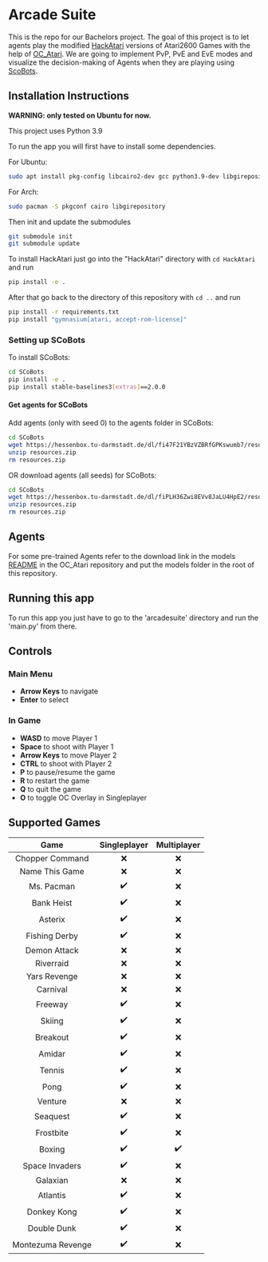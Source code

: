 # Arcade Suite
This is the repo for our Bachelors project.
The goal of this project is to let agents play the modified [HackAtari](https://github.com/k4ntz/HackAtari)
versions of Atari2600 Games with the help of [OC_Atari](https://github.com/k4ntz/OC_Atari).
We are going to implement PvP, PvE and EvE modes and visualize
the decision-making of Agents when they are playing using [ScoBots](https://github.com/k4ntz/SCoBots).

## Installation Instructions
**WARNING: only tested on Ubuntu for now.**

This project uses Python 3.9

To run the app you will first have to install some dependencies.

For Ubuntu:
````bash
sudo apt install pkg-config libcairo2-dev gcc python3.9-dev libgirepository1.0-dev
````

For Arch:
```bash
sudo pacman -S pkgconf cairo libgirepository
```

Then init and update the submodules
````bash
git submodule init
git submodule update
````

To install HackAtari just go into the "HackAtari" directory with ```cd HackAtari``` and run
````bash
pip install -e .
````

After that go back to the directory of this repository with ```cd ..``` and run
````bash
pip install -r requirements.txt
pip install "gymnasium[atari, accept-rom-license]"
````

### Setting up SCoBots
To install SCoBots:
````bash
cd SCoBots
pip install -e .
pip install stable-baselines3[extras]==2.0.0
````

#### Get agents for SCoBots
Add agents (only with seed 0) to the agents folder in SCoBots:
````bash
cd SCoBots
wget https://hessenbox.tu-darmstadt.de/dl/fi47F21YBzVZBRfGPKswumb7/resources_seed0.zip
unzip resources.zip
rm resources.zip
````
OR download agents (all seeds) for SCoBots:
````bash
cd SCoBots
wget https://hessenbox.tu-darmstadt.de/dl/fiPLH36Zwi8EVv8JaLU4HpE2/resources_all.zip
unzip resources.zip
rm resources.zip
````

## Agents
For some pre-trained Agents refer to the download link in the models [README](https://github.com/k4ntz/OC_Atari/blob/master/models/README.md) in the OC_Atari repository and put the models folder in the root of this repository.

## Running this app
To run this app you just have to go to the 'arcadesuite' directory and run the 'main.py' from there.

## Controls

### Main Menu
- **Arrow Keys** to navigate
- **Enter** to select

### In Game
- **WASD** to move Player 1
- **Space** to shoot with Player 1
- **Arrow Keys** to move Player 2
- **CTRL** to shoot with Player 2
- **P** to pause/resume the game
- **R** to restart the game
- **Q** to quit the game
- **O** to toggle OC Overlay in Singleplayer

## Supported Games
| Game | Singleplayer |    Multiplayer     |
| :--: | :----------: |:------------------:|
| Chopper Command | :x: |        :x:         |
| Name This Game | :x: |        :x:         |
| Ms. Pacman | :heavy_check_mark: |        :x:         |
| Bank Heist | :heavy_check_mark: |        :x:         |
| Asterix | :heavy_check_mark: |        :x:         |
| Fishing Derby | :heavy_check_mark: |        :x:         |
| Demon Attack | :x: |        :x:         |
| Riverraid | :x: |        :x:         |
| Yars Revenge | :x: |        :x:         |
| Carnival | :x: |        :x:         |
| Freeway | :heavy_check_mark: |        :x:         |
| Skiing | :heavy_check_mark: |        :x:         |
| Breakout | :heavy_check_mark: |        :x:         |
| Amidar | :heavy_check_mark: |        :x:         | 
| Tennis | :heavy_check_mark: |        :x:         |
| Pong | :heavy_check_mark: |        :x:         |
| Venture | :x: |        :x:         |
| Seaquest | :heavy_check_mark: |        :x:         |
| Frostbite | :heavy_check_mark: |        :x:         |
| Boxing | :heavy_check_mark: | :heavy_check_mark: |
| Space Invaders | :heavy_check_mark: |        :x:         |
| Galaxian | :x: |        :x:         |
| Atlantis | :heavy_check_mark: |        :x:         |
| Donkey Kong | :heavy_check_mark: |        :x:         |
| Double Dunk | :heavy_check_mark: |        :x:         |
| Montezuma Revenge | :heavy_check_mark: |        :x:         |
